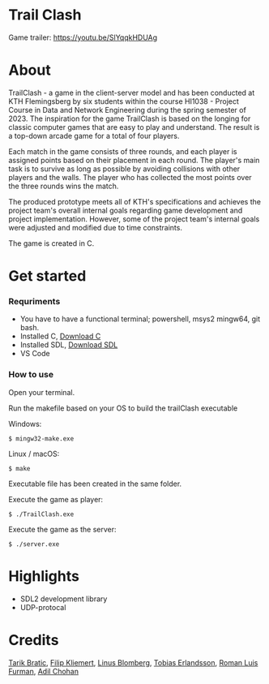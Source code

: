 # Trail Clash
Game trailer: https://youtu.be/SlYqqkHDUAg

# About
TrailClash - a game in the client-server model and has been conducted at KTH Flemingsberg by six students within the course HI1038 - Project Course in Data and Network Engineering during the spring semester of 2023. The inspiration for the game TrailClash is based on the longing for classic computer games that are easy to play and understand. The result is a top-down arcade game for a total of four players.

Each match in the game consists of three rounds, and each player is assigned points based on their placement in each round. The player's main task is to survive as long as possible by avoiding collisions with other players and the walls. The player who has collected the most points over the three rounds wins the match. 

The produced prototype meets all of KTH's specifications and achieves the project team's overall internal goals regarding game development and project implementation. However, some of the project team's internal goals were adjusted and modified due to time constraints.

The game is created in C.

# Get started
### Requriments
- You have to have a functional terminal; powershell, msys2 mingw64, git bash.
- Installed C, [Download C](https://github.com/Makerspace-KTH/c_programing_intro)
- Installed SDL, [Download SDL](https://github.com/Makerspace-KTH/sdl_hello)
- VS Code

### How to use
Open your terminal.

Run the makefile based on your OS to build the trailClash executable

Windows:

    $ mingw32-make.exe

Linux / macOS:

    $ make

Executable file has been created in the same folder.

Execute the game as player:

    $ ./TrailClash.exe

Execute the game as the server:

    $ ./server.exe


# Highlights
- SDL2 development library
- UDP-protocal

# Credits

[Tarik Bratic](https://github.com/tarik-bratic), [Filip Kliemert](https://github.com/Filbon), [Linus Blomberg](https://github.com/TSPLB), [Tobias Erlandsson](https://github.com/tobbe00), [Roman Luis Furman](https://github.com/RomFur), [Adil Chohan](https://github.com/aac1999)
